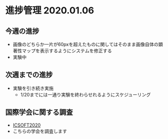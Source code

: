 # 進捗管理 2020.01.06

## 今週の進捗
- 画像のどちらか一片が60pxを超えたものに関してはそのまま画像自体の顕著性マップを表示するようにシステムを修正する
- 実験中

## 次週までの進捗
- 実験を引き続き実施
  - 1/20までには一通り実験を終わらせれるようにスケジューリング

## 国際学会に関する調査
- [ICSOFT2020](http://www.icsoft.org/ImportantDates.aspx)
- こちらの学会を調査します